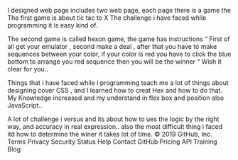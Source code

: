 I designed web page includes two web page, each page there is a game the 
The first game is about tic tac to X 
The challenge i have faced while programming it is easy kind of. 
  


The second game is called hexon game, the game has instructions “ 
First of all get your emulator , second make a deal , after that you have to make sequences between your color, if your color is red you have to click the blue bottom to arrange you red sequence then you will be the winner “ 
Wish it clear for you.. 


Things that i have faced while i programming teach me a lot of things about designing cover CSS , and I learned how to creat Hex and how to do that. 
My Knowledge increased and my understand in flex box and position also JavaScript.. 



A lot of challenge i versus and its about how to ues the logic by the  right way, and accuracy in real expression.. 
also the most difficult thing i faced itd how to determine the winer it takes lot of time.
© 2019 GitHub, Inc.
Terms
Privacy
Security
Status
Help
Contact GitHub
Pricing
API
Training
Blog
